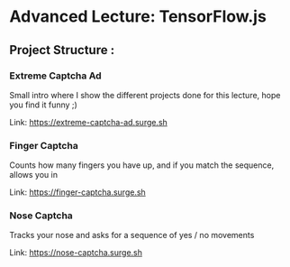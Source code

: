 # Advanced Lecture: TensorFlow.js

## Project Structure :

### Extreme Captcha Ad
Small intro where I show the different projects done for this lecture, hope you find it funny ;)

Link: https://extreme-captcha-ad.surge.sh

### Finger Captcha
Counts how many fingers you have up, and if you match the sequence, allows you in

Link: https://finger-captcha.surge.sh

### Nose Captcha
Tracks your nose and asks for a sequence of yes / no movements

Link: https://nose-captcha.surge.sh